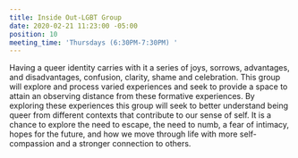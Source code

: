 ```yaml
---
title: Inside Out-LGBT Group
date: 2020-02-21 11:23:00 -05:00
position: 10
meeting_time: 'Thursdays (6:30PM-7:30PM) '
---
```


Having a queer identity carries with it a series of joys, sorrows, advantages, and disadvantages, confusion, clarity, shame and celebration.  This group will explore and process varied experiences and seek to provide a space to attain an observing distance from these formative experiences.  By exploring these experiences this group will seek to better understand being queer from different contexts that contribute to our sense of self.  It is a chance to explore the need to escape, the need to numb, a fear of intimacy, hopes for the future, and how we move through life with more self-compassion and a stronger connection to others.   
